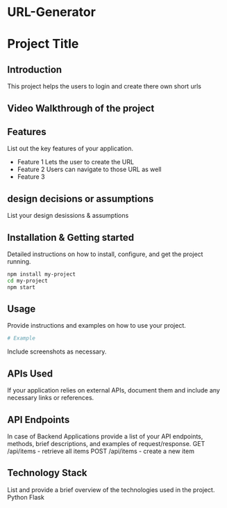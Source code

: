 # URL-Generator
# Project Title

## Introduction
This project helps the users to login and create there own short urls

## Video Walkthrough of the project

## Features
List out the key features of your application.
- Feature 1
  Lets the user to create the URL
- Feature 2
  Users can navigate to those URL as well
- Feature 3

## design decisions or assumptions
List your design desissions & assumptions

## Installation & Getting started
Detailed instructions on how to install, configure, and get the project running.

```bash
npm install my-project
cd my-project
npm start
```

## Usage
Provide instructions and examples on how to use your project.

```bash
# Example
```

Include screenshots as necessary.

## APIs Used
If your application relies on external APIs, document them and include any necessary links or references.

## API Endpoints
In case of Backend Applications provide a list of your API endpoints, methods, brief descriptions, and examples of request/response.
GET /api/items - retrieve all items
POST /api/items - create a new item


## Technology Stack
List and provide a brief overview of the technologies used in the project.
Python Flask
